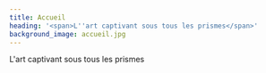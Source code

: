 ```yaml
---
title: Accueil
heading: '<span>L''art captivant sous tous les prismes</span>'
background_image: accueil.jpg
---
```


L'art captivant sous tous les prismes